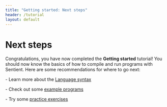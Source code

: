 ```yaml
---
title: "Getting started: Next steps"
header: /tutorial
layout: default
---
```

# Next steps

Congratulations, you have now completed the **Getting started** tutorial! You
should now know the basics of how to compile and run programs with Sentient.
Here are some recommendations for where to go next:

\- Learn more about the [Language syntax](../syntax/overview)

\- Check out some [example programs](../examples/magic-square)

\- Try some [practice exercises](./exercises)
